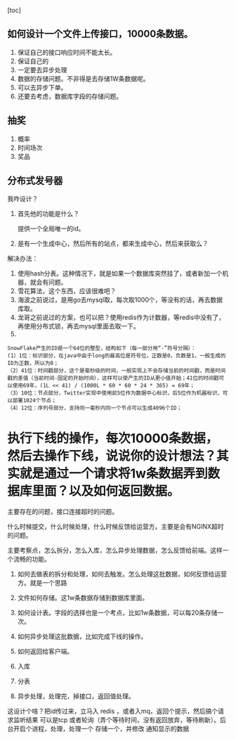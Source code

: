 [toc]



## 如何设计一个文件上传接口，10000条数据。

1. 保证自己的接口响应时间不能太长。
2. 保证自己的
3. 一定要去异步处理
4. 数据的存储问题。不非得是去存储1W条数据呢。
5. 可以去异步下单。
6. 还要去考虑，数据库字段的存储问题。

## 抽奖
1. 概率
2. 时间场次
3. 奖品


## 分布式发号器
我咋设计？

1. 首先他的功能是什么？
   
   提供一个全局唯一的id。
2. 是有一个生成中心，然后所有的站点，都来生成中心，然后来获取么？


解决办法：
1. 使用hash分表。这种情况下，就是如果一个数据库突然挂了，或者新加一个机器，就会有问题。
2. 雪花算法，这个东西，应该很难吧？
3. 海波之前说过，是用go去mysql取，每次取1000个，等没有的话，再去数据库取。
4. 龙哥之前说过的方案，也可以把？使用redis作为计数器，等redis中没有了，再使用分布式锁，再去mysql里面去取一下。
5. 

    SnowFlake产生的ID是一个64位的整型，结构如下（每一部分用“-”符号分隔）：
    (1）1位：标识部分，在java中由于long的最高位是符号位，正数是0，负数是1，一般生成的ID为正数，所以为0；
    （2）41位：时间戳部分，这个是毫秒级的时间，一般实现上不会存储当前的时间戳，而是时间戳的差值（当前时间-固定的开始时间），这样可以使产生的ID从更小值开始；41位的时间戳可以使用69年，(1L << 41) / (1000L * 60 * 60 * 24 * 365) = 69年；
    （3）10位：节点部分，Twitter实现中使用前5位作为数据中心标识，后5位作为机器标识，可以部署1024个节点；
    （4）12位：序列号部分，支持同一毫秒内同一个节点可以生成4096个ID；
    
# 执行下线的操作，每次10000条数据，然后去操作下线，说说你的设计想法？其实就是通过一个请求将1w条数据弄到数据库里面？以及如何返回数据。

主要存在的问题，接口连接超时的问题。

什么时候提交，什么时候处理，什么时候反馈给运营方。主要是会有NGINX超时的问题。

主要考察点，怎么拆分，怎么入库，怎么异步处理数据，怎么反馈给前端。这样一个流畅的功能。

1. 如何去做表的拆分和处理，如何去触发。怎么处理这批数据，如何反馈给运营方。就是一个思路

1. 文件如何存储。这1w条数据存储到数据库里面。
2. 如何设计表。字段的选择也是一个考点，比如1w条数据，可以每20条存储一次。
3. 如何异步处理这批数据，比如完成下线的操作。
4. 如何返回给客户端。



1. 入库
2. 分表
3. 异步处理，处理完，掉接口，返回值处理。

这设计个啥？把id传过来，立马入 redis ，或者入mq，返回个提示，然后搞个请求监听结果  可以是tcp 或者轮询（弄个等待时间，没有返回放弃，等待刷新）。后台开启个进程，处理，处理一个 存储一个，并修改 通知显示的数据



